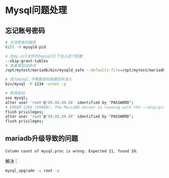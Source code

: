 # Mysql问题处理

## 忘记账号密码

```bash
# 关闭原来的服务
kill -9 mysqld-pid

# 在my.cnf文件的[mysqld]下加入如下配置
--skip-grant-tables
# 或者用启动命令
/opt/mytest/mariadb/bin/mysqld_safe --defaults-file=/opt/mytest/mariadb/my.cnf --skip-grant-tables &

# 进入mysql,不需要密码直接回车进入
bin/mysql -P 1234 -uroot -p

# 修改密码
use mysql;
alter user 'root'@'XX.XX.XX.XX' identified by ‘PASSWORD’;
# ERROR 1290 (HY000): The MariaDB server is running with the --skip-grant-tables option so it cannot execute this statement
flush privileges;
alter user 'root'@'XX.XX.XX.XX' identified by ‘PASSWORD’;
flush privileges;
```

## mariadb升级导致的问题

`Column count of mysql.proc is wrong. Expected 21, found 20`:

解决：

```bash
mysql_upgrade -u root -p
```